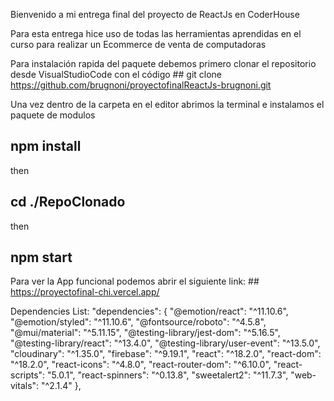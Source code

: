 Bienvenido a mi entrega final del proyecto de ReactJs en CoderHouse

Para esta entrega hice uso de todas las herramientas aprendidas en el curso para realizar un Ecommerce de venta de computadoras

Para instalación rapida del paquete debemos primero clonar el repositorio desde VisualStudioCode con el código ## git clone https://github.com/brugnoni/proyectofinalReactJs-brugnoni.git

Una vez dentro de la carpeta en el editor abrimos la terminal e instalamos el paquete de modulos
## npm install
then
## cd ./RepoClonado
then
## npm start

Para ver la App funcional podemos abrir el siguiente link: ## https://proyectofinal-chi.vercel.app/

Dependencies List:
"dependencies": {
    "@emotion/react": "^11.10.6",
    "@emotion/styled": "^11.10.6",
    "@fontsource/roboto": "^4.5.8",
    "@mui/material": "^5.11.15",
    "@testing-library/jest-dom": "^5.16.5",
    "@testing-library/react": "^13.4.0",
    "@testing-library/user-event": "^13.5.0",
    "cloudinary": "^1.35.0",
    "firebase": "^9.19.1",
    "react": "^18.2.0",
    "react-dom": "^18.2.0",
    "react-icons": "^4.8.0",
    "react-router-dom": "^6.10.0",
    "react-scripts": "5.0.1",
    "react-spinners": "^0.13.8",
    "sweetalert2": "^11.7.3",
    "web-vitals": "^2.1.4"
  },
  
  
